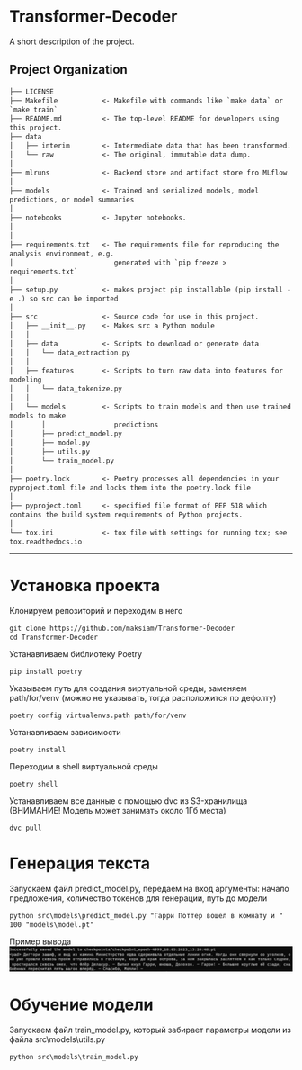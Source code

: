 Transformer-Decoder
==============================

A short description of the project.

Project Organization
------------

    ├── LICENSE
    ├── Makefile           <- Makefile with commands like `make data` or `make train`
    ├── README.md          <- The top-level README for developers using this project.
    ├── data
    │   ├── interim        <- Intermediate data that has been transformed.
    │   └── raw            <- The original, immutable data dump.
    │
    ├── mlruns             <- Backend store and artifact store fro MLflow
    │
    ├── models             <- Trained and serialized models, model predictions, or model summaries
    │
    ├── notebooks          <- Jupyter notebooks.
    │                        
    │
    ├── requirements.txt   <- The requirements file for reproducing the analysis environment, e.g.
    │                         generated with `pip freeze > requirements.txt`
    │
    ├── setup.py           <- makes project pip installable (pip install -e .) so src can be imported
    │
    ├── src                <- Source code for use in this project.
    │   ├── __init__.py    <- Makes src a Python module
    │   │
    │   ├── data           <- Scripts to download or generate data
    │   │   └── data_extraction.py
    │   │
    │   ├── features       <- Scripts to turn raw data into features for modeling
    │   │   └── data_tokenize.py
    │   │
    │   └── models         <- Scripts to train models and then use trained models to make
    │       │                 predictions
    │       ├── predict_model.py
    │       ├── model.py
    │       ├── utils.py
    │       └── train_model.py
    │
    ├── poetry.lock        <- Poetry processes all dependencies in your pyproject.toml file and locks them into the poetry.lock file
    │
    ├── pyproject.toml     <- specified file format of PEP 518 which contains the build system requirements of Python projects.
    │
    └── tox.ini            <- tox file with settings for running tox; see tox.readthedocs.io


--------
# Установка проекта  
Клонируем репозиторий и переходим в него
```shell
git clone https://github.com/maksiam/Transformer-Decoder
cd Transformer-Decoder
```
Устанавливаем библиотеку Poetry
```shell
pip install poetry
```
Указываем путь для создания виртуальной среды, заменяем path/for/venv (можно не указывать, тогда расположится по дефолту)
```shell
poetry config virtualenvs.path path/for/venv
```
Устанавливаем зависимости
```shell
poetry install
```
Переходим в shell виртуальной среды
```shell
poetry shell
```
Устанавливаем все данные с помощью dvc из S3-хранилища (ВНИМАНИЕ! Модель может занимать около 1Гб места)
```shell
dvc pull
```
# Генерация текста
Запускаем файл predict_model.py, передаем на вход аргументы: начало предложения, количество токенов для генерации, путь до модели
```shell
python src\models\predict_model.py "Гарри Поттер вошел в комнату и " 100 "models\model.pt"
```
Пример вывода
![generator example](generator_example.png)

# Обучение модели
Запускаем файл train_model.py, который забирает параметры модели из файла src\models\utils.py
```shell
python src\models\train_model.py
```
